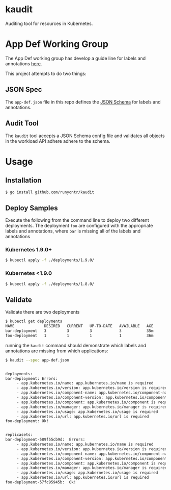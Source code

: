 # kaudit
Auditing tool for resources in Kubernetes.


# App Def Working Group

The App Def working group has develop a guide line for
labels and annotations [here](https://docs.google.com/document/d/1EVy0wRJRm5nogkHl38fNKbFrhERmSL_CLNE4cxcsc_M/edit#).

This project attempts to do two things:


## JSON Spec

The `app-def.json` file in this repo defines the
[JSON Schema](http://json-schema.org/) for labels 
and annotations.

## Audit Tool

The `kaudit` tool accepts a JSON Schema config file
and validates all objects in the workload API adhere
adhere to the schema.



# Usage

## Installation
```bash
$ go install github.com/runyontr/kaudit
```

## Deploy Samples
Execute the following from the command line to deploy two different deployments.  The deployment
`foo` are configured with the appropriate labels and annotations, where `bar` is missing all of the 
labels and annotations 

### Kubernetes 1.9.0+
```bash
$ kubectl apply -f ./deployments/1.9.0/
```

### Kubernetes <1.9.0
```bash
$ kubectl apply -f ./deployments/1.8.0/
```

## Validate
Validate there are two deployments
```bash
$ kubectl get deployments
NAME             DESIRED   CURRENT   UP-TO-DATE   AVAILABLE   AGE
bar-deployment   3         3         3            3           35m
foo-deployment   1         1         1            1           36m
```

running the `kaudit` command should demonstrate which labels and annotations are missing from which 
applications:

```bash
$ kaudit --spec app-def.json


deployments: 
bar-deployment:	Errors:
	 - app.kubernetes.io/name: app.kubernetes.io/name is required
	 - app.kubernetes.io/version: app.kubernetes.io/version is required
	 - app.kubernetes.io/component-name: app.kubernetes.io/component-name is required
	 - app.kubernetes.io/component-version: app.kubernetes.io/component-version is required
	 - app.kubernetes.io/component: app.kubernetes.io/component is required
	 - app.kubernetes.io/manager: app.kubernetes.io/manager is required
	 - app.kubernetes.io/usage: app.kubernetes.io/usage is required
	 - app.kubernetes.io/url: app.kubernetes.io/url is required
foo-deployment:	Ok!


replicasets: 
bar-deployment-589f55cb9d:	Errors:
	 - app.kubernetes.io/name: app.kubernetes.io/name is required
	 - app.kubernetes.io/version: app.kubernetes.io/version is required
	 - app.kubernetes.io/component-name: app.kubernetes.io/component-name is required
	 - app.kubernetes.io/component-version: app.kubernetes.io/component-version is required
	 - app.kubernetes.io/component: app.kubernetes.io/component is required
	 - app.kubernetes.io/manager: app.kubernetes.io/manager is required
	 - app.kubernetes.io/usage: app.kubernetes.io/usage is required
	 - app.kubernetes.io/url: app.kubernetes.io/url is required
foo-deployment-57fc95945b:	Ok!

```

